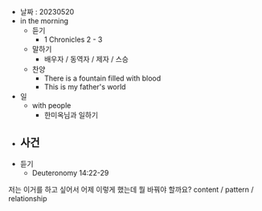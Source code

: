 - 날짜 : 20230520
- in the morning
	- 듣기
		- 1 Chronicles 2 - 3
	- 말하기
		-  배우자 / 동역자 / 제자 / 스승
	- 찬양
		- There is a fountain filled with blood
		- This is my father's world
- 일
	- with people
		- 한미옥님과 일하기
- 사건
	- 
- 듣기
	- Deuteronomy  14:22-29



저는 이거를 하고 싶어서 어제 이렇게 했는데 뭘 바꿔야 할까요?
content / pattern / relationship